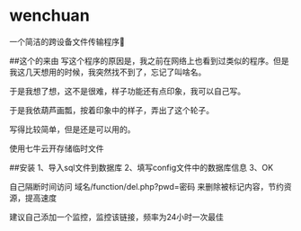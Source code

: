 # wenchuan
一个简洁的跨设备文件传输程序🛴

##这个的来由
写这个程序的原因是，我之前在网络上也看到过类似的程序。但是我这几天想用的时候，我突然找不到了，忘记了叫啥名。

于是我想了想，这不是很难，样子功能还有点印象，我可以自己写。

于是我依葫芦画瓢，按着印象中的样子，弄出了这个轮子。

写得比较简单，但是还是可以用的。

使用七牛云开存储临时文件


##安装
1、导入sql文件到数据库
2、填写config文件中的数据库信息
3、OK

自己隔断时间访问 域名/function/del.php?pwd=密码 来删除被标记内容，节约资源，提高速度

建议自己添加一个监控，监控该链接，频率为24小时一次最佳
